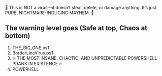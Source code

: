 🚨 This is NOT a virus—it doesn’t steal, delete, or damage anything. It’s just PURE, NIGHTMARE-INDUCING MAYHEM. 🚨

The warning level goes (Safe at top, Chaos at bottom)
-----------------------
1. THE_BIG_ONE.ps1
2. BorderLineVirus.ps1
3. 🔥 THE MOST INSANE, CHAOTIC, AND UNPREDICTABLE POWERSHELL PRANK IN EXISTENCE 🔥
4. POWERHELL
